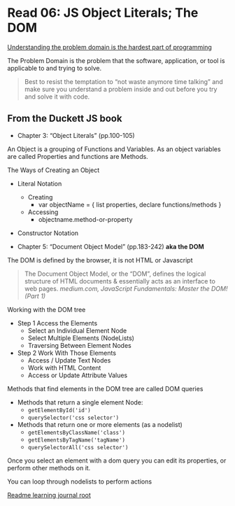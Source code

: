 # Read 06: JS Object Literals; The DOM

[Understanding the problem domain is the hardest part of programming](http://simpleprogrammer.com/2013/07/15/understanding-the-problem-domain-is-the-hardest-part-of-programming)

The Problem Domain is the problem that the software, application, or tool is applicable to and trying to solve.

> Best to resist the temptation to “not waste anymore time talking” and make sure you understand a problem inside and out before you try and solve it with code. 

## From the Duckett JS book

- Chapter 3: “Object Literals” (pp.100-105)

An Object is a grouping of Functions and Variables.  As an object variables are called Properties and functions are Methods.

The Ways of Creating an Object
- Literal Notation
    -   Creating
        - var objectName = { list properties, declare functions/methods }
    -   Accessing
        - objectname.method-or-property
- Constructor Notation

- Chapter 5: “Document Object Model” (pp.183-242)
**aka the DOM**

The DOM is defined by the browser, it is not HTML or Javascript

> The Document Object Model, or the “DOM”, defines the logical structure of HTML documents & essentially acts as an interface to web pages. *medium.com, JavaScript Fundamentals: Master the DOM! (Part 1)*

Working with the DOM tree
- Step 1 Access the Elements
    - Select an Individual Element Node
    - Select Multiple Elements (NodeLists)
    - Traversing Between Element Nodes
- Step 2 Work With Those Elements
    - Access / Update Text Nodes
    - Work with HTML Content
    - Access or Update Attribute Values

Methods that find elements in the DOM tree are called DOM queries

- Methods that return a single element Node:
    - ```getElementById('id')```
    - ```querySelector('css selector')```
- Methods that return one or more elements (as a nodelist)
    - ```getElementsByClassName('class')```
    - ```getElementsByTagName('tagName')```
    - ```querySelectorAll('css selector')```

Once you select an element with a dom query you can edit its properties, or perform other methods on it.

You can loop through nodelists to perform actions

[Readme learning journal root](README.md)
